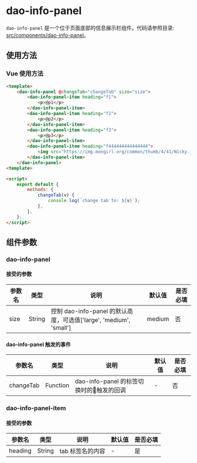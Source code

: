 # dao-info-panel

`dao-info-panel` 是一个位于页面底部的信息展示栏组件。代码请参照目录: [src/components/dao-info-panel](../src/components/dao-info-panel)。

## 使用方法

### Vue 使用方法

```html
<template>
    <dao-info-panel @changeTab="changeTab" size="size">
        <dao-info-panel-item heading="f1">
            <p>@p1</p>
        </dao-info-panel-item>
        <dao-info-panel-item heading="f2">
            <p>@p2</p>
        </dao-info-panel-item>
        <dao-info-panel-item heading="f3">
            <p>@p3</p>
        </dao-info-panel-item>
        <dao-info-panel-item heading="f444444444444444">
            <img src="https://img.moegirl.org/common/thumb/4/41/Nicky.jpg/250px-Nicky.jpg" alt="???">
        </dao-info-panel-item>
    </dao-info-panel>
<template>

<script>
    export default {
        methods: {
            changeTab(v) {
                console.log(`change tab to: ${v}`);
            },
        },
    };
</script>
```

## 组件参数

### dao-info-panel

#### 接受的参数

参数名 | 类型 | 说明 | 默认值 | 是否必填
-|-|-|-|-
size | String | 控制 dao-info-panel 的默认高度，可选值['large', 'medium', 'small'] | medium | 否

#### dao-info-panel 触发的事件

参数名 | 类型 | 说明 | 默认值 | 是否必填
-|-|-|-|-
changeTab | Function | dao-info-panel 的标签切换时的触发的回调  | - | 否

### dao-info-panel-item

#### 接受的参数

参数名 | 类型 | 说明 | 默认值 | 是否必填
-|-|-|-|-
heading | String | tab 标签名的内容 | - | 是